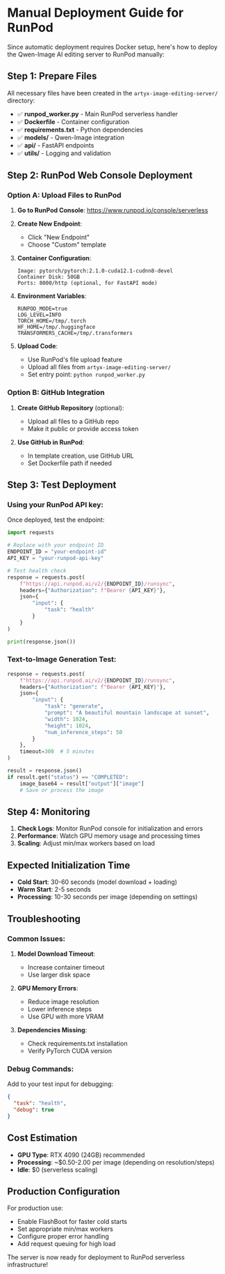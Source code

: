 # Manual Deployment Guide for RunPod

Since automatic deployment requires Docker setup, here's how to deploy the Qwen-Image AI editing server to RunPod manually:

## Step 1: Prepare Files

All necessary files have been created in the `artyx-image-editing-server/` directory:

- ✅ **runpod_worker.py** - Main RunPod serverless handler
- ✅ **Dockerfile** - Container configuration
- ✅ **requirements.txt** - Python dependencies
- ✅ **models/** - Qwen-Image integration
- ✅ **api/** - FastAPI endpoints
- ✅ **utils/** - Logging and validation

## Step 2: RunPod Web Console Deployment

### Option A: Upload Files to RunPod

1. **Go to RunPod Console**: https://www.runpod.io/console/serverless

2. **Create New Endpoint**:
   - Click "New Endpoint"
   - Choose "Custom" template

3. **Container Configuration**:
   ```
   Image: pytorch/pytorch:2.1.0-cuda12.1-cudnn8-devel
   Container Disk: 50GB
   Ports: 8000/http (optional, for FastAPI mode)
   ```

4. **Environment Variables**:
   ```
   RUNPOD_MODE=true
   LOG_LEVEL=INFO
   TORCH_HOME=/tmp/.torch
   HF_HOME=/tmp/.huggingface
   TRANSFORMERS_CACHE=/tmp/.transformers
   ```

5. **Upload Code**:
   - Use RunPod's file upload feature
   - Upload all files from `artyx-image-editing-server/`
   - Set entry point: `python runpod_worker.py`

### Option B: GitHub Integration

1. **Create GitHub Repository** (optional):
   - Upload all files to a GitHub repo
   - Make it public or provide access token

2. **Use GitHub in RunPod**:
   - In template creation, use GitHub URL
   - Set Dockerfile path if needed

## Step 3: Test Deployment

### Using your RunPod API key:

Once deployed, test the endpoint:

```python
import requests

# Replace with your endpoint ID
ENDPOINT_ID = "your-endpoint-id"
API_KEY = "your-runpod-api-key"

# Test health check
response = requests.post(
    f"https://api.runpod.ai/v2/{ENDPOINT_ID}/runsync",
    headers={"Authorization": f"Bearer {API_KEY}"},
    json={
        "input": {
            "task": "health"
        }
    }
)

print(response.json())
```

### Text-to-Image Generation Test:

```python
response = requests.post(
    f"https://api.runpod.ai/v2/{ENDPOINT_ID}/runsync",
    headers={"Authorization": f"Bearer {API_KEY}"},
    json={
        "input": {
            "task": "generate",
            "prompt": "A beautiful mountain landscape at sunset",
            "width": 1024,
            "height": 1024,
            "num_inference_steps": 50
        }
    },
    timeout=300  # 5 minutes
)

result = response.json()
if result.get("status") == "COMPLETED":
    image_base64 = result["output"]["image"]
    # Save or process the image
```

## Step 4: Monitoring

1. **Check Logs**: Monitor RunPod console for initialization and errors
2. **Performance**: Watch GPU memory usage and processing times
3. **Scaling**: Adjust min/max workers based on load

## Expected Initialization Time

- **Cold Start**: 30-60 seconds (model download + loading)
- **Warm Start**: 2-5 seconds
- **Processing**: 10-30 seconds per image (depending on settings)

## Troubleshooting

### Common Issues:

1. **Model Download Timeout**:
   - Increase container timeout
   - Use larger disk space

2. **GPU Memory Errors**:
   - Reduce image resolution
   - Lower inference steps
   - Use GPU with more VRAM

3. **Dependencies Missing**:
   - Check requirements.txt installation
   - Verify PyTorch CUDA version

### Debug Commands:

Add to your test input for debugging:
```json
{
  "task": "health",
  "debug": true
}
```

## Cost Estimation

- **GPU Type**: RTX 4090 (24GB) recommended
- **Processing**: ~$0.50-2.00 per image (depending on resolution/steps)
- **Idle**: $0 (serverless scaling)

## Production Configuration

For production use:
- Enable FlashBoot for faster cold starts
- Set appropriate min/max workers
- Configure proper error handling
- Add request queuing for high load

The server is now ready for deployment to RunPod serverless infrastructure!